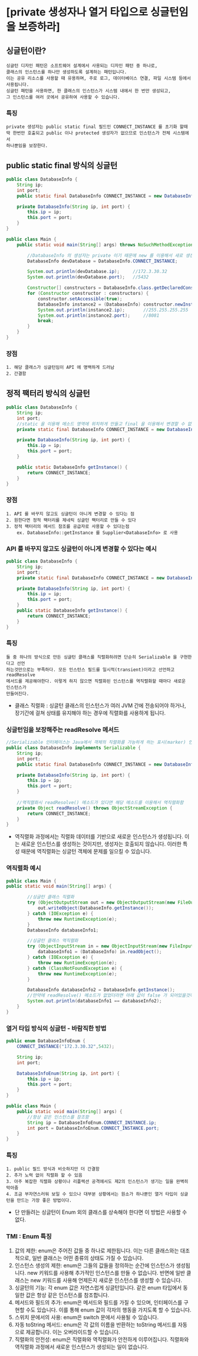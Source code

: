 # [private 생성자나 열거 타입으로 싱글턴임을 보증하라]

## 싱글턴이란?

    싱글턴 디자인 패턴은 소프트웨어 설계에서 사용되는 디자인 패턴 중 하나로, 
    클래스의 인스턴스를 하나만 생성하도록 설계하는 패턴입니다. 
    이는 공유 리소스를 사용할 때 유용하며, 주로 로그, 데이터베이스 연결, 파일 시스템 등에서 사용됩니다. 
    싱글턴 패턴을 사용하면, 한 클래스의 인스턴스가 시스템 내에서 한 번만 생성되고, 
    그 인스턴스를 여러 곳에서 공유하여 사용할 수 있습니다.

### 특징
    private 생성자는 public static final 필드인 CONNECT_INSTANCE 를 초기화 할때
    딱 한번만 호출되고 public 이나 protected 생성자가 없으므로 인스턴스가 전체 시스템에서 
    하나뿐임을 보장한다.

## public static final 방식의 싱글턴
```JAVA
public class DatabaseInfo {
    String ip;
    int port;
    public static final DatabaseInfo CONNECT_INSTANCE = new DatabaseInfo("172.3.30.32",5432);

    private DatabaseInfo(String ip, int port) {
        this.ip = ip;
        this.port = port;
    }
}

public class Main {
    public static void main(String[] args) throws NoSuchMethodException, InvocationTargetException, InstantiationException, IllegalAccessException {

        //DatabaseInfo 의 생성자는 private 이기 때문에 new 를 이용해서 새로 생성할 수 없으며 오직 메모리에 저장되어있는 인스턴스를 가져올 수 밖에 없음
        DatabaseInfo devDatabase = DatabaseInfo.CONNECT_INSTANCE;

        System.out.println(devDatabase.ip);     //172.3.30.32
        System.out.println(devDatabase.port);   //5432

        Constructor[] constructors = DatabaseInfo.class.getDeclaredConstructors();
        for (Constructor constructor : constructors) {
            constructor.setAccessible(true);
            DatabaseInfo instance2 = (DatabaseInfo) constructor.newInstance("255.255.255.255",8081);
            System.out.println(instance2.ip);       //255.255.255.255
            System.out.println(instance2.port);     //8081
            break;
        }
    }
}
```
### 장점
    1. 해당 클래스가 싱글턴임이 API 에 명백하게 드러남
    2. 간결함

## 정적 팩터리 방식의 싱글턴
```JAVA
public class DatabaseInfo {
    String ip;
    int port;
    //static 을 이용해 메소드 영역에 위치하게 만들고 final 을 이용해서 변경할 수 없도록 설정함
    private static final DatabaseInfo CONNECT_INSTANCE = new DatabaseInfo("172.3.30.32",5432);

    private DatabaseInfo(String ip, int port) {
        this.ip = ip;
        this.port = port;
    }

    public static DatabaseInfo getInstance() {
        return CONNECT_INSTANCE;
    }
}
```
### 장점
    1. API 를 바꾸지 않고도 싱글턴이 아니게 변경할 수 있다는 점
    2. 원한다면 정적 팩터리를 제네릭 싱글턴 팩터리로 만들 수 있다
    3. 정적 팩터리의 메서드 참조를 공급자로 사용할 수 있다는점
        ex. DatabaseInfo::getInstance 를 Supplier<DatabaseInfo> 로 사용

### API 를 바꾸지 않고도 싱글턴이 아니게 변경할 수 있다는 예시
```JAVA
public class DatabaseInfo {
    String ip;
    int port;
    private static final DatabaseInfo CONNECT_INSTANCE = new DatabaseInfo("172.3.30.32",5432);

    private DatabaseInfo(String ip, int port) {
        this.ip = ip;
        this.port = port;
    }
    public static DatabaseInfo getInstance() {
        return CONNECT_INSTANCE;
    }
}
```

### 특징
    둘 중 하나의 방식으로 만든 싱글턴 클래스를 직렬화하려면 단순히 Serializable 을 구현한다고 선언
    하는것만으로는 부족하다. 모든 인스턴스 필드를 일시적(transient)이라고 선언하고 readResolve
    메서드를 제공해야한다. 이렇게 하지 않으면 직렬화된 인스턴스를 역직렬화할 때마다 새로운 인스턴스가
    만들어진다.

* 클래스 직렬화 : 싱글턴 클래스의 인스턴스가 여러 JVM 간에 전송되어야 하거나, 장기간에 걸쳐 상태를 유지해야 하는 경우에 직렬화를 사용하게 됩니다.


### 싱글턴임을 보장해주는 readResolve 메서드
```JAVA
//Serializable 인터페이스는 Java에서 객체의 직렬화를 가능하게 하는 표시(marker) 인터페이스
public class DatabaseInfo implements Serializable {
    String ip;
    int port;
    public static final DatabaseInfo CONNECT_INSTANCE = new DatabaseInfo("172.3.30.32",5432);

    private DatabaseInfo(String ip, int port) {
        this.ip = ip;
        this.port = port;
    }
    
    //역직렬화시 readResolve() 메소드가 있다면 해당 메소드를 이용해서 역직렬화함
    private Object readResolve() throws ObjectStreamException {
        return CONNECT_INSTANCE;
    }
}
```

* 역직렬화 과정에서는 직렬화 데이터를 기반으로 새로운 인스턴스가 생성됩니다. 이는 새로운 인스턴스를 생성하는 것이지만, 생성자는 호출되지 않습니다. 이러한 특성 때문에 역직렬화는 싱글턴 객체에 문제를 일으킬 수 있습니다.
### 역직렬화 예시
```JAVA
public class Main {
public static void main(String[] args) {

        //싱글턴 클래스 직렬화
        try (ObjectOutputStream out = new ObjectOutputStream(new FileOutputStream("singleton.ser"))) {
            out.writeObject(DatabaseInfo.getInstance());
        } catch (IOException e) {
            throw new RuntimeException(e);
        }
        DatabaseInfo databaseInfo1;

        //싱글턴 클래스 역직렬화
        try (ObjectInputStream in = new ObjectInputStream(new FileInputStream("singleton.ser"))) {
            databaseInfo1 = (DatabaseInfo) in.readObject();
        } catch (IOException e) {
            throw new RuntimeException(e);
        } catch (ClassNotFoundException e) {
            throw new RuntimeException(e);
        }

        DatabaseInfo databaseInfo2 = DatabaseInfo.getInstance();
        //만약에 readResolve() 메소드가 없었더라면 아래 값이 false 가 되어있을것이다.
        System.out.println(databaseInfo1 == databaseInfo2);
    }
}
```
### 열거 타입 방식의 싱글턴 - 바람직한 방법

```JAVA
public enum DatabaseInfoEnum {
    CONNECT_INSTANCE("172.3.30.32",5432);

    String ip;
    int port;

    DatabaseInfoEnum(String ip, int port) {
        this.ip = ip;
        this.port = port;
    }
}

public class Main {
    public static void main(String[] args) {
        //항상 같은 인스턴스를 참조함
        String ip = DatabaseInfoEnum.CONNECT_INSTANCE.ip;
        int port = DatabaseInfoEnum.CONNECT_INSTANCE.port;
    }
}
```

### 특징
    1. public 필드 방식과 비슷하지만 더 간결함
    2. 추가 노력 없이 직렬화 할 수 있음
    3. 아주 복잡한 직렬화 상황이나 리플렉션 공격에서도 제2의 인스턴스가 생기는 일을 완벽히 막아줌
    4. 조금 부자연스러워 보일 수 있으나 대부분 상황에서는 원소가 하나뿐인 열거 타입이 싱글턴을 만드는 가장 좋은 방법이다.

* 단 만들려는 싱글턴이 Enum 외의 클래스를 상속해야 한다면 이 방법은 사용할 수 없다.

### TMI : Enum 특징
1. 값의 제한: enum은 주어진 값들 중 하나로 제한됩니다. 이는 다른 클래스와는 대조적으로, 일반 클래스는 어떤 종류의 상태도 가질 수 있습니다.
2. 인스턴스 생성의 제한: enum은 그들의 값들을 정의하는 순간에 인스턴스가 생성됩니다. new 키워드를 사용해 추가적인 인스턴스를 만들 수 없습니다. 반면에 일반 클래스는 new 키워드를 사용해 언제든지 새로운 인스턴스를 생성할 수 있습니다.
3. 싱글턴의 기능: 각 enum 값은 자연스럽게 싱글턴입니다. 같은 enum 타입에서 동일한 값은 항상 같은 인스턴스를 참조합니다.
4. 메서드와 필드의 추가: enum은 메서드와 필드를 가질 수 있으며, 인터페이스를 구현할 수도 있습니다. 이를 통해 enum 값이 각자의 행동을 가지도록 할 수 있습니다.
5. 스위치 문에서의 사용: enum은 switch 문에서 사용될 수 있습니다.
6. 자동 toString 메서드: enum은 각 값의 이름을 반환하는 toString 메서드를 자동으로 제공합니다. 이는 오버라이드할 수 있습니다.
7. 직렬화의 안전성: enum은 직렬화와 역직렬화가 안전하게 이루어집니다. 직렬화와 역직렬화 과정에서 새로운 인스턴스가 생성되는 일이 없습니다.